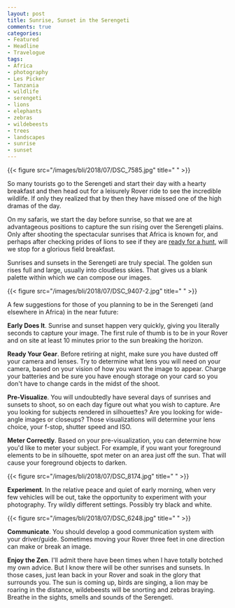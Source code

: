 ```yaml
---
layout: post
title: Sunrise, Sunset in the Serengeti
comments: true
categories:
- Featured
- Headline
- Travelogue
tags:
- Africa
- photography
- Les Picker
- Tanzania
- wildlife
- serengeti
- lions
- elephants
- zebras
- wildebeests
- trees
- landscapes
- sunrise
- sunset
---
```


{{< figure src="/images/bli/2018/07/DSC_7585.jpg" title="  " >}}

So many tourists go to the Serengeti and start their day with a hearty breakfast and then head out for a leisurely Rover ride to see the incredible wildlife. If only they realized that by then they have missed one of the high dramas of the day.

<!--more-->

On my safaris, we start the day before sunrise, so that we are at advantageous positions to capture the sun rising over the Serengeti plains. Only after shooting the spectacular sunrises that Africa is known for, and perhaps after checking prides of lions to see if they are [ready for a hunt](http://www.lesterpickerphoto.com/2018/07/04/serengeti-the-kill/), will we stop for a glorious field breakfast. 

Sunrises and sunsets in the Serengeti are truly special. The golden sun rises full and large, usually into cloudless skies. That gives us a blank palette within which we can compose our images. 

{{< figure src="/images/bli/2018/07/DSC_9407-2.jpg" title="  " >}}

A few suggestions for those of you planning to be in the Serengeti (and elsewhere in Africa) in the near future:

**Early Does It**. Sunrise and sunset happen very quickly, giving you literally seconds to capture your image. The first rule of thumb is to be in your Rover and on site at least 10 minutes prior to the sun breaking the horizon. 

**Ready Your Gear**. Before retiring at night, make sure you have dusted off your camera and lenses. Try to determine what lens you will need on your camera, based on your vision of how you want the image to appear. Charge your batteries and be sure you have enough storage on your card so you don't have to change cards in the midst of the shoot. 

**Pre-Visualize**. You will undoubtedly have several days of sunrises and sunsets to shoot, so on each day figure out what you wish to capture. Are you looking for subjects rendered in silhouettes? Are you looking for wide-angle images or closeups? Those visualizations will determine your lens choice, your f-stop, shutter speed and ISO. 

**Meter Correctly**. Based on your pre-visualization, you can determine how you'd like to meter your subject. For example, if you want your foreground elements to be in silhouette, spot meter on an area just off the sun. That will cause your foreground objects to darken. 

{{< figure src="/images/bli/2018/07/DSC_8174.jpg" title="  " >}}

**Experiment**. In the relative peace and quiet of early morning, when very few vehicles will be out, take the opportunity to experiment with your photography. Try wildly different settings. Possibly try black and white. 

{{< figure src="/images/bli/2018/07/DSC_6248.jpg" title="  " >}}

**Communicate**. You should develop a good communication system with your driver/guide. Sometimes moving your Rover three feet in one direction can make or break an image. 

**Enjoy the Zen**. I'll admit there have been times when I have totally botched my own advice. But I know there will be other sunrises and sunsets. In those cases, just lean back in your Rover and soak in the glory that surrounds you. The sun is coming up, birds are singing, a lion may be roaring in the distance,  wildebeests will be snorting and zebras braying. Breathe in the sights, smells and sounds of the Serengeti. 